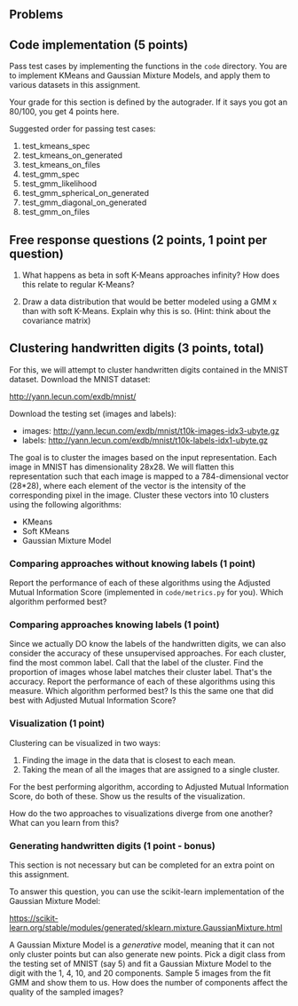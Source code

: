## Problems

## Code implementation (5 points)
Pass test cases by implementing the functions in the `code` directory. You are to 
implement KMeans and Gaussian Mixture Models, and apply them to
various datasets in this assignment.

Your grade for this section is defined by the autograder. If it says you got an 80/100,
you get 4 points here. 

Suggested order for passing test cases:
1. test_kmeans_spec
2. test_kmeans_on_generated
3. test_kmeans_on_files
4. test_gmm_spec
5. test_gmm_likelihood
6. test_gmm_spherical_on_generated
7. test_gmm_diagonal_on_generated
8. test_gmm_on_files

## Free response questions (2 points, 1 point per question)

1. What happens as beta in soft K-Means approaches infinity? How does this relate to 
   regular K-Means?

2. Draw a data distribution that would be better modeled using a GMM x than with soft K-Means. Explain why this is so. (Hint: think about the covariance matrix)
         
## Clustering handwritten digits (3 points, total)

For this, we will attempt to cluster handwritten digits contained in the MNIST dataset.
Download the MNIST dataset:

http://yann.lecun.com/exdb/mnist/

Download the testing set (images and labels): 

- images: http://yann.lecun.com/exdb/mnist/t10k-images-idx3-ubyte.gz
- labels: http://yann.lecun.com/exdb/mnist/t10k-labels-idx1-ubyte.gz

The goal is to cluster the images based on the input representation. Each image in 
MNIST has dimensionality 28x28. We will flatten this representation such that each image
is mapped to a 784-dimensional vector (28*28), where each element of the vector is the 
intensity of the corresponding pixel in the image. Cluster these vectors into 10 clusters
using the following algorithms:

- KMeans
- Soft KMeans
- Gaussian Mixture Model

### Comparing approaches without knowing labels (1 point)
Report the performance of each of these algorithms using the Adjusted Mutual Information
Score (implemented in `code/metrics.py` for you). Which algorithm performed best?

### Comparing approaches knowing labels (1 point)
Since we actually DO know the labels of the handwritten digits, we can also consider the accuracy of these unsupervised approaches. For each cluster, find the most common label. Call that the label of the cluster. Find the proportion of images whose label matches their cluster label. That's the accuracy. Report the performance of each of these algorithms using this measure. Which algorithm performed best? Is this the same one that did best with Adjusted Mutual Information Score?

### Visualization (1 point)
Clustering can be visualized in two ways: 

1. Finding the image in the data that is closest to each mean.
2. Taking the mean of all the images that are assigned to a single cluster.

For the best performing algorithm, according to Adjusted Mutual Information
Score, do
both of these. Show us the results of the visualization.

How do the two approaches to visualizations diverge from one another? What can you 
learn from this?

### Generating handwritten digits (1 point - bonus)
This section is not necessary but can be completed for an extra point on this assignment. 

To answer this question, you can use the scikit-learn implementation of the Gaussian Mixture Model:

https://scikit-learn.org/stable/modules/generated/sklearn.mixture.GaussianMixture.html

A Gaussian Mixture Model is a *generative* model, meaning that it can not only cluster points but can also generate new points. Pick a digit class from the testing set of MNIST (say 5) and fit a Gaussian Mixture Model to the digit with the 1, 4, 10, and 20 components. Sample 5 images from the fit GMM and show them to us. How does the number of components affect the quality of the sampled images?







